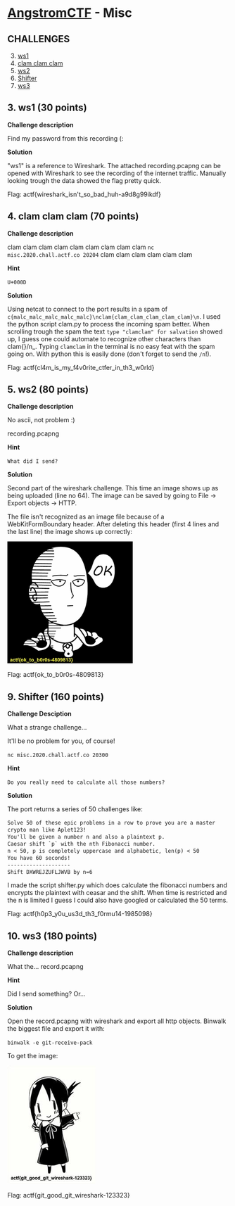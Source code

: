 [AngstromCTF](https://2020.angstromctf.com/challenges) - Misc
===============

CHALLENGES
----------------------

3. [ ws1 ](#ws1)
4. [ clam clam clam ](#clam)
5. [ ws2 ](#ws2)
9. [ Shifter ](#shifter)
10. [ ws3 ](#ws3)



<a name="ws1"></a>
## 3. ws1 (30 points)

**Challenge description**

Find my password from this recording (:

**Solution**

"ws1" is a reference to Wireshark.
The attached recording.pcapng can be opened with Wireshark to see the recording of the internet traffic. Manually looking trough the data showed the flag pretty quick.

Flag: actf{wireshark_isn't_so_bad_huh-a9d8g99ikdf}


<a name="clam"></a>
## 4. clam clam clam (70 points)

**Challenge description**

clam clam clam clam clam clam clam clam clam `nc misc.2020.chall.actf.co 20204` clam clam clam clam clam clam

**Hint**

`U+000D`

**Solution**

Using netcat to connect to the port results in a spam of `c{malc_malc_malc_malc_malc}\nclam{clam_clam_clam_clam_clam}\n`. I used the python script clam.py to process the incoming spam better.  When scrolling trough the spam the text `type "clamclam" for salvation` showed up, I guess one could automate to recognize other characters than clam{}/n_.
Typing `clamclam` in the terminal is no easy feat with the spam going on. With python this is easily done (don't forget to send the `/n`!).

Flag: actf{cl4m_is_my_f4v0rite_ctfer_in_th3_w0rld}

<a name="ws2"></a>
## 5. ws2 (80 points)

**Challenge description**

No ascii, not problem :)

recording.pcapng

**Hint**

` What did I send? `

**Solution**

Second part of the wireshark challenge. This time an image shows up as being uploaded (line no 64). The image can be saved by going to File -> Export objects -> HTTP.

The file isn't recognized as an image file because of a WebKitFormBoundary header. After deleting this header (first 4 lines and the last line) the image shows up correctly:

![img/ws2.png](img/ws2.png)

Flag: actf{ok_to_b0r0s-4809813}

<a name="shifter"></a>
## 9. Shifter (160 points)

**Challenge Desciption**

What a strange challenge...

It'll be no problem for you, of course!

`nc misc.2020.chall.actf.co 20300`

**Hint**

`Do you really need to calculate all those numbers?`

**Solution**

The port returns a series of 50 challenges like:

```
Solve 50 of these epic problems in a row to prove you are a master crypto man like Aplet123!
You'll be given a number n and also a plaintext p.
Caesar shift `p` with the nth Fibonacci number.
n < 50, p is completely uppercase and alphabetic, len(p) < 50
You have 60 seconds!
--------------------
Shift DXWREJZUFLJWVB by n=6
```
I made the script shifter.py which does calculate the fibonacci numbers and encrypts the plaintext with ceasar and the shift. When time is restricted and the n is limited I guess I could also have googled or calculated the 50 terms.

Flag: actf{h0p3_y0u_us3d_th3_f0rmu14-1985098}


<a name="ws2"></a>
## 10. ws3 (180 points)

**Challenge description**

What the... record.pcapng

**Hint**

Did I send something? Or...

**Solution**

Open the record.pcapng with wireshark and export all http objects.
Binwalk the biggest file and export it with:

`binwalk -e git-receive-pack`

To get the image:

![img/ws3.png](img/ws3.png)

Flag: actf{git_good_git_wireshark-123323}
